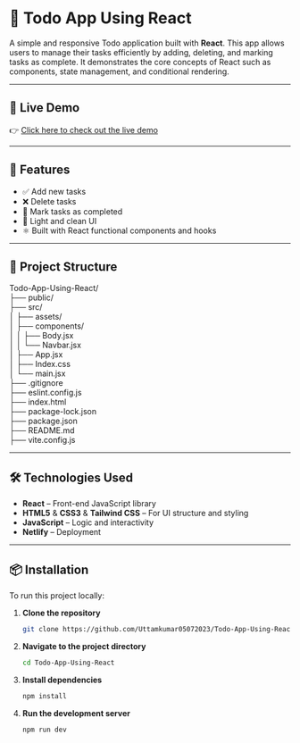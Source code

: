 # 📝 Todo App Using React

A simple and responsive Todo application built with **React**. This app allows users to manage their tasks efficiently by adding, deleting, and marking tasks as complete. It demonstrates the core concepts of React such as components, state management, and conditional rendering.

---

## 🔗 Live Demo

👉 [Click here to check out the live demo](https://todo-web-appp.netlify.app/)

---

## 🚀 Features

- ✅ Add new tasks
- ❌ Delete tasks
- 🔁 Mark tasks as completed
- 🌙 Light and clean UI
- ⚛️ Built with React functional components and hooks

---

## 📁 Project Structure

Todo-App-Using-React/ <br/>
├── public/<br/>
├── src/<br/>
│   ├── assets/<br/>
│   ├── components/<br/>
│   │   ├── Body.jsx<br/>
│   │   └── Navbar.jsx<br/>
│   ├── App.jsx<br/>
│   ├── Index.css<br/>
│   └── main.jsx<br/>
├── .gitignore<br/>
├── eslint.config.js<br/>
├── index.html<br/>
├── package-lock.json<br/>
├── package.json<br/>
├── README.md<br/>
├── vite.config.js<br/>

---

## 🛠️ Technologies Used

- **React** – Front-end JavaScript library
- **HTML5** & **CSS3** & **Tailwind CSS** – For UI structure and styling
- **JavaScript** – Logic and interactivity
- **Netlify** – Deployment

---

## 📦 Installation

To run this project locally:

1. **Clone the repository**
   ```bash
   git clone https://github.com/Uttamkumar05072023/Todo-App-Using-React.git

2. **Navigate to the project directory**
    ```bash
    cd Todo-App-Using-React

3. **Install dependencies**
    ```bash
    npm install

4. **Run the development server**
    ```bash
    npm run dev